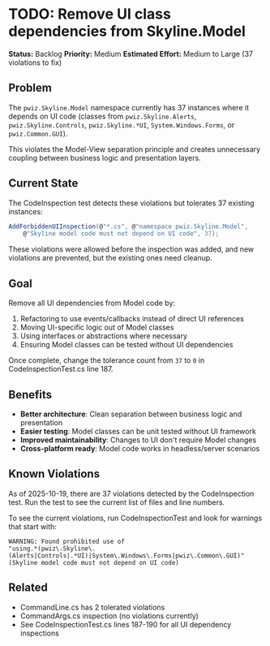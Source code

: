 # TODO: Remove UI class dependencies from Skyline.Model

**Status:** Backlog
**Priority:** Medium
**Estimated Effort:** Medium to Large (37 violations to fix)

## Problem

The `pwiz.Skyline.Model` namespace currently has 37 instances where it depends on UI code (classes from `pwiz.Skyline.Alerts`, `pwiz.Skyline.Controls`, `pwiz.Skyline.*UI`, `System.Windows.Forms`, or `pwiz.Common.GUI`).

This violates the Model-View separation principle and creates unnecessary coupling between business logic and presentation layers.

## Current State

The CodeInspection test detects these violations but tolerates 37 existing instances:

```csharp
AddForbiddenUIInspection(@"*.cs", @"namespace pwiz.Skyline.Model",
    @"Skyline model code must not depend on UI code", 37);
```

These violations were allowed before the inspection was added, and new violations are prevented, but the existing ones need cleanup.

## Goal

Remove all UI dependencies from Model code by:
1. Refactoring to use events/callbacks instead of direct UI references
2. Moving UI-specific logic out of Model classes
3. Using interfaces or abstractions where necessary
4. Ensuring Model classes can be tested without UI dependencies

Once complete, change the tolerance count from `37` to `0` in CodeInspectionTest.cs line 187.

## Benefits

- **Better architecture**: Clean separation between business logic and presentation
- **Easier testing**: Model classes can be unit tested without UI framework
- **Improved maintainability**: Changes to UI don't require Model changes
- **Cross-platform ready**: Model code works in headless/server scenarios

## Known Violations

As of 2025-10-19, there are 37 violations detected by the CodeInspection test. Run the test to see the current list of files and line numbers.

To see the current violations, run CodeInspectionTest and look for warnings that start with:
```
WARNING: Found prohibited use of
"using.*(pwiz\.Skyline\.(Alerts|Controls|.*UI)|System\.Windows\.Forms|pwiz\.Common\.GUI)"
(Skyline model code must not depend on UI code)
```

## Related

- CommandLine.cs has 2 tolerated violations
- CommandArgs.cs inspection (no violations currently)
- See CodeInspectionTest.cs lines 187-190 for all UI dependency inspections

